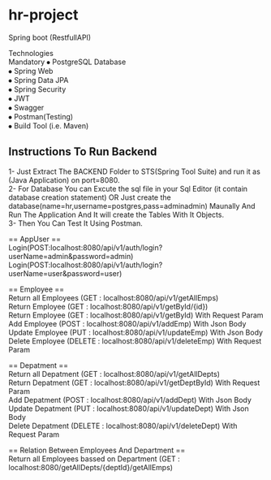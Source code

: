 # hr-project
Spring boot (RestfullAPI)

Technologies<br>
Mandatory
⦁ PostgreSQL Database <br>
⦁ Spring Web<br>
⦁ Spring Data JPA<br>
⦁ Spring Security<br>
⦁ JWT<br>
⦁ Swagger<br>
⦁ Postman(Testing)<br>
⦁ Build Tool (i.e. Maven) <br>

## Instructions To Run Backend
1- Just Extract The BACKEND Folder to STS(Spring Tool Suite) and run it as (Java Application) on port=8080.<br>
2- For Database You can Excute the sql file in your Sql Editor (it contain database creation statement) OR Just create the database(name=hr,username=postgres,pass=adminadmin) Maunally And Run The Application And It will create the Tables With It Objects.<br>
3- Then You Can Test It Using Postman.<br>

== AppUser ==<br>
Login(POST:localhost:8080/api/v1/auth/login?userName=admin&password=admin)<br>
Login(POST:localhost:8080/api/v1/auth/login?userName=user&password=user)<br>

== Employee ==<br>
Return all Employees (GET : localhost:8080/api/v1/getAllEmps)<br>
Return Employee (GET : localhost:8080/api/v1/getById/{id}) <br>
Return Employee (GET : localhost:8080/api/v1/getById) With Request Param <br>
Add Employee (POST : localhost:8080/api/v1/addEmp) With Json Body <br>
Update Employee (PUT : localhost:8080/api/v1/updateEmp) With Json Body <br>
Delete Employee (DELETE : localhost:8080/api/v1/deleteEmp) With Request Param <br>

== Depatment == <br>
Return all Depatment (GET : localhost:8080/api/v1/getAllDepts) <br>
Return Depatment (GET : localhost:8080/api/v1/getDeptById) With Request Param <br>
Add Depatment (POST : localhost:8080/api/v1/addDept) With Json Body <br>
Update Depatment (PUT : localhost:8080/api/v1/updateDept) With Json Body <br>
Delete Depatment (DELETE : localhost:8080/api/v1/deleteDept) With Request Param <br>

== Relation Between Employees And Department == <br>
Return all Employees bassed on Department (GET : localhost:8080/getAllDepts/{deptId}/getAllEmps) <br>

